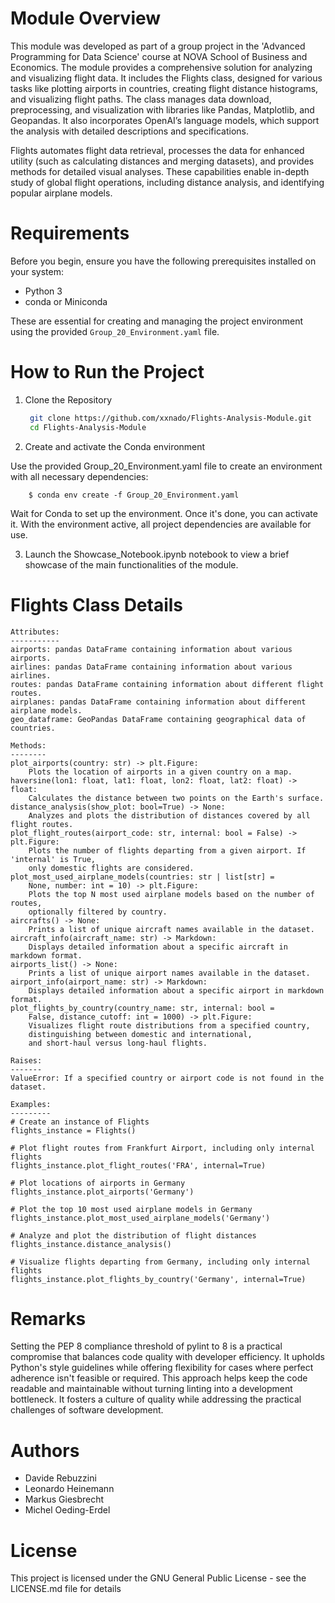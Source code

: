 # Module Overview

This module was developed as part of a group project in the 'Advanced Programming for Data Science' course at NOVA School of Business and Economics.
The module provides a comprehensive solution for analyzing and visualizing 
flight data. It includes the Flights class, designed for various 
tasks like plotting airports in countries, creating flight distance histograms,
and visualizing flight paths. The class manages data download, preprocessing,
and visualization with libraries like Pandas, Matplotlib, and Geopandas. It also incorporates OpenAI’s language models, which support the analysis with detailed descriptions and specifications.

Flights automates flight data retrieval, processes the data for 
enhanced utility (such as calculating distances and merging datasets), and 
provides methods for detailed visual analyses. These capabilities enable 
in-depth study of global flight operations, including 
distance analysis, and identifying popular airplane models.

# Requirements

Before you begin, ensure you have the following prerequisites installed on your system:
- Python 3
- conda or Miniconda

These are essential for creating and managing the project environment using the provided `Group_20_Environment.yaml` file.

# How to Run the Project

1. Clone the Repository
   ```sh
    git clone https://github.com/xxnado/Flights-Analysis-Module.git
    cd Flights-Analysis-Module
    ```

3. Create and activate the Conda environment
  
  Use the provided Group_20_Environment.yaml file to create an environment with all necessary dependencies:

        $ conda env create -f Group_20_Environment.yaml

  Wait for Conda to set up the environment. Once it's done, you can activate it. With the environment active, all project dependencies are available for use.

3. Launch the Showcase_Notebook.ipynb notebook to view a brief showcase of the main functionalities of the module.

# Flights Class Details

    Attributes:
    -----------
    airports: pandas DataFrame containing information about various airports.
    airlines: pandas DataFrame containing information about various airlines.
    routes: pandas DataFrame containing information about different flight routes.
    airplanes: pandas DataFrame containing information about different airplane models.
    geo_dataframe: GeoPandas DataFrame containing geographical data of countries.

    Methods:
    --------
    plot_airports(country: str) -> plt.Figure:
        Plots the location of airports in a given country on a map.
    haversine(lon1: float, lat1: float, lon2: float, lat2: float) -> float:
        Calculates the distance between two points on the Earth's surface.
    distance_analysis(show_plot: bool=True) -> None:
        Analyzes and plots the distribution of distances covered by all flight routes.
    plot_flight_routes(airport_code: str, internal: bool = False) -> plt.Figure:
        Plots the number of flights departing from a given airport. If 'internal' is True, 
        only domestic flights are considered.
    plot_most_used_airplane_models(countries: str | list[str] =
        None, number: int = 10) -> plt.Figure:
        Plots the top N most used airplane models based on the number of routes,
        optionally filtered by country.
    aircrafts() -> None:
        Prints a list of unique aircraft names available in the dataset.
    aircraft_info(aircraft_name: str) -> Markdown:
        Displays detailed information about a specific aircraft in markdown format.
    airports_list() -> None:
        Prints a list of unique airport names available in the dataset.
    airport_info(airport_name: str) -> Markdown:
        Displays detailed information about a specific airport in markdown format.
    plot_flights_by_country(country_name: str, internal: bool =
        False, distance_cutoff: int = 1000) -> plt.Figure:
        Visualizes flight route distributions from a specified country,
        distinguishing between domestic and international,
        and short-haul versus long-haul flights.

    Raises:
    -------
    ValueError: If a specified country or airport code is not found in the dataset.

    Examples:
    ---------
    # Create an instance of Flights
    flights_instance = Flights()

    # Plot flight routes from Frankfurt Airport, including only internal flights
    flights_instance.plot_flight_routes('FRA', internal=True)

    # Plot locations of airports in Germany
    flights_instance.plot_airports('Germany')

    # Plot the top 10 most used airplane models in Germany
    flights_instance.plot_most_used_airplane_models('Germany')

    # Analyze and plot the distribution of flight distances
    flights_instance.distance_analysis()

    # Visualize flights departing from Germany, including only internal flights
    flights_instance.plot_flights_by_country('Germany', internal=True)

# Remarks

Setting the PEP 8 compliance threshold of pylint to 8 is a practical compromise that balances code quality with developer efficiency.  It upholds Python's style guidelines while offering flexibility for cases where perfect adherence isn't feasible or required. This approach helps keep the code readable and maintainable without turning linting into a development bottleneck. It fosters a culture of quality while addressing the practical challenges of software development.

# Authors

- Davide Rebuzzini
- Leonardo Heinemann
- Markus Giesbrecht
- Michel Oeding-Erdel

# License

This project is licensed under the GNU General Public License - see the LICENSE.md file for details

